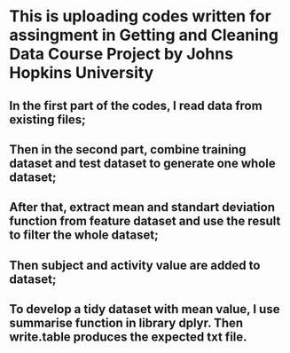 # This is uploading codes written for assingment in Getting and Cleaning Data Course Project by Johns Hopkins University
## In the first part of the codes, I read data from existing files; 
## Then in the second part, combine training dataset and test dataset to generate one whole dataset; 
## After that, extract mean and standart deviation function from feature dataset and use the result to filter the whole dataset;
## Then subject and activity value are added to dataset;
## To develop a tidy dataset with mean value, I use summarise function in library dplyr. Then write.table produces the expected txt file.
